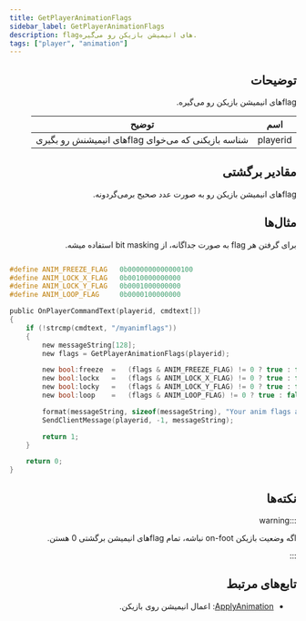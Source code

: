 ```yaml
---
title: GetPlayerAnimationFlags
sidebar_label: GetPlayerAnimationFlags
description: flagهای انیمیشن بازیکن رو می‌گیره.
tags: ["player", "animation"]
---
```


<VersionWarn version='omp v1.1.0.2612' />

<div dir="rtl" style={{ textAlign: "right" }}>

## توضیحات

flagهای انیمیشن بازیکن رو می‌گیره.

| اسم     | توضیح                              |
| -------- | ---------------------------------------- |
| playerid | شناسه بازیکنی که می‌خوای flagهای انیمیشنش رو بگیری |

## مقادیر برگشتی

flagهای انیمیشن بازیکن رو به صورت عدد صحیح برمی‌گردونه.

## مثال‌ها

برای گرفتن هر flag به صورت جداگانه، از bit masking استفاده میشه.

</div>

```c

#define ANIM_FREEZE_FLAG   0b0000000000000100
#define ANIM_LOCK_X_FLAG   0b0010000000000
#define ANIM_LOCK_Y_FLAG   0b0001000000000
#define ANIM_LOOP_FLAG     0b0000100000000

public OnPlayerCommandText(playerid, cmdtext[])
{
    if (!strcmp(cmdtext, "/myanimflags"))
    {
        new messageString[128];
        new flags = GetPlayerAnimationFlags(playerid);

        new bool:freeze  =   (flags & ANIM_FREEZE_FLAG) != 0 ? true : false;
        new bool:lockx   =   (flags & ANIM_LOCK_X_FLAG) != 0 ? true : false;
        new bool:locky   =   (flags & ANIM_LOCK_Y_FLAG) != 0 ? true : false;
        new bool:loop    =   (flags & ANIM_LOOP_FLAG) != 0 ? true : false;

        format(messageString, sizeof(messageString), "Your anim flags are: [freeze:%i] [lockx:%i] [locky:%i] [loop:%i]", freeze, lockx, locky, loop);
        SendClientMessage(playerid, -1, messageString);

        return 1;
    }

    return 0;
}
```

<div dir="rtl" style={{ textAlign: "right" }}>

## نکته‌ها

:::warning

اگه وضعیت بازیکن on-foot نباشه، تمام flagهای انیمیشن برگشتی 0 هستن.

:::

## تابع‌های مرتبط

- [ApplyAnimation](ApplyAnimation): اعمال انیمیشن روی بازیکن.

</div>